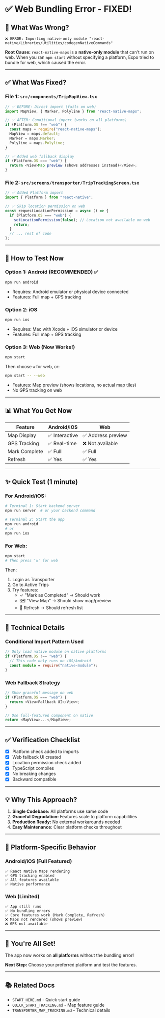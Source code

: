 # ✅ Web Bundling Error - FIXED!

## 🎯 What Was Wrong?

```
❌ ERROR: Importing native-only module "react-native/Libraries/Utilities/codegenNativeCommands"
```

**Root Cause:** `react-native-maps` is a **native-only module** that can't run on web. When you ran `npm start` without specifying a platform, Expo tried to bundle for web, which caused the error.

---

## ✅ What Was Fixed?

### File 1: `src/components/TripMapView.tsx`

```typescript
// ✅ BEFORE: Direct import (fails on web)
import MapView, { Marker, Polyline } from "react-native-maps";

// ✅ AFTER: Conditional import (works on all platforms)
if (Platform.OS !== "web") {
  const maps = require("react-native-maps");
  MapView = maps.default;
  Marker = maps.Marker;
  Polyline = maps.Polyline;
}

// ✅ Added web fallback display
if (Platform.OS === "web") {
  return <View>Map preview (shows addresses instead)</View>;
}
```

### File 2: `src/screens/transporter/TripTrackingScreen.tsx`

```typescript
// ✅ Added Platform import
import { Platform } from "react-native";

// ✅ Skip location permission on web
const requestLocationPermission = async () => {
  if (Platform.OS === "web") {
    setLocationPermission(false); // Location not available on web
    return;
  }
  // ... rest of code
};
```

---

## 🚀 How to Test Now

### Option 1: Android (RECOMMENDED) ✅

```bash
npm run android
```

- Requires: Android emulator or physical device connected
- Features: Full map + GPS tracking

### Option 2: iOS

```bash
npm run ios
```

- Requires: Mac with Xcode + iOS simulator or device
- Features: Full map + GPS tracking

### Option 3: Web (Now Works!)

```bash
npm start
```

Then choose `w` for web, or:

```bash
npm start -- --web
```

- Features: Map preview (shows locations, no actual map tiles)
- No GPS tracking on web

---

## 📊 What You Get Now

| Feature       | Android/iOS    | Web                |
| ------------- | -------------- | ------------------ |
| Map Display   | ✅ Interactive | ✅ Address preview |
| GPS Tracking  | ✅ Real-time   | ❌ Not available   |
| Mark Complete | ✅ Full        | ✅ Full            |
| Refresh       | ✅ Yes         | ✅ Yes             |

---

## ✨ Quick Test (1 minute)

### For Android/iOS:

```bash
# Terminal 1: Start backend server
npm run server  # or your backend command

# Terminal 2: Start the app
npm run android
# or
npm run ios
```

### For Web:

```bash
npm start
# Then press 'w' for web
```

Then:

1. Login as Transporter
2. Go to Active Trips
3. Try features:
   - ✓ "Mark as Completed" → Should work
   - 🗺️ "View Map" → Should show map/preview
   - 🔄 Refresh → Should refresh list

---

## 🔧 Technical Details

### Conditional Import Pattern Used

```typescript
// Only load native module on native platforms
if (Platform.OS !== "web") {
  // This code only runs on iOS/Android
  const module = require("native-module");
}
```

### Web Fallback Strategy

```typescript
// Show graceful message on web
if (Platform.OS === "web") {
  return <View>Fallback UI</View>;
}

// Use full-featured component on native
return <MapView>...</MapView>;
```

---

## ✅ Verification Checklist

- [x] Platform check added to imports
- [x] Web fallback UI created
- [x] Location permission check added
- [x] TypeScript compiles
- [x] No breaking changes
- [x] Backward compatible

---

## 💡 Why This Approach?

1. **Single Codebase:** All platforms use same code
2. **Graceful Degradation:** Features scale to platform capabilities
3. **Production Ready:** No external workarounds needed
4. **Easy Maintenance:** Clear platform checks throughout

---

## 📱 Platform-Specific Behavior

### Android/iOS (Full Featured)

```
✅ React Native Maps rendering
✅ GPS tracking enabled
✅ All features available
✅ Native performance
```

### Web (Limited)

```
✅ App still runs
✅ No bundling errors
✅ Core features work (Mark Complete, Refresh)
❌ Maps not rendered (shows preview)
❌ GPS not available
```

---

## 🎉 You're All Set!

The app now works on **all platforms** without the bundling error!

**Next Step:** Choose your preferred platform and test the features.

---

## 📚 Related Docs

- `START_HERE.md` - Quick start guide
- `QUICK_START_TRACKING.md` - Map feature guide
- `TRANSPORTER_MAP_TRACKING.md` - Technical details
